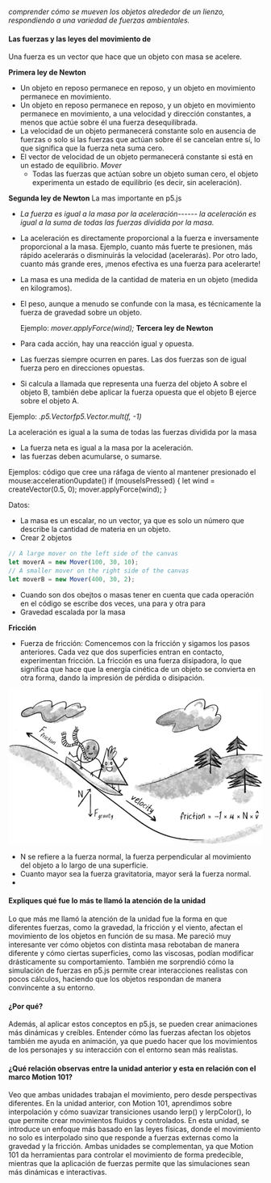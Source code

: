 *comprender cómo se mueven los objetos alrededor de un lienzo, respondiendo a una variedad de fuerzas ambientales.*

#### Las fuerzas y las leyes del movimiento de 

Una fuerza es un vector que hace que un objeto con masa se acelere.

**Primera ley de Newton**
- Un objeto en reposo permanece en reposo, y un objeto en movimiento permanece en movimiento.
- Un objeto en reposo permanece en reposo, y un objeto en movimiento permanece en movimiento, a una velocidad y dirección constantes, a menos que actúe sobre él una fuerza desequilibrada.
- La velocidad de un objeto permanecerá constante solo en ausencia de fuerzas o solo si las fuerzas que actúan sobre él se cancelan entre sí, lo que significa que la fuerza neta suma cero.
- El vector de velocidad de un objeto permanecerá constante si está en un estado de equilibrio.
  *Mover*
  - Todas las fuerzas que actúan sobre un objeto suman cero, el objeto experimenta un estado de equilibrio (es decir, sin aceleración).
    
**Segunda ley de Newton** La mas importante en p5.js
- *La fuerza es igual a la masa por la aceleración------ la aceleración es igual a la suma de todas las fuerzas dividida por la masa.* 
- La aceleración es directamente proporcional a la fuerza e inversamente proporcional a la masa. Ejemplo, cuanto más fuerte te presionen, más rápido acelerarás o disminuirás la velocidad (acelerarás). Por otro lado, cuanto más grande eres, ¡menos efectiva es una fuerza para acelerarte!
-  La masa es una medida de la cantidad de materia en un objeto (medida en kilogramos).
- El peso, aunque a menudo se confunde con la masa, es técnicamente la fuerza de gravedad sobre un objeto.

  Ejemplo:
  *mover.applyForce(wind);*
**Tercera ley de Newton**
 - Para cada acción, hay una reacción igual y opuesta.
 - Las fuerzas siempre ocurren en pares. Las dos fuerzas son de igual fuerza pero en direcciones opuestas.
 - Si calcula a llamada que representa una fuerza del objeto A sobre el objeto B, también debe aplicar la fuerza opuesta que el objeto B ejerce sobre el objeto A.

Ejemplo:
*.p5.Vectorfp5.Vector.mult(f, -1)*

La aceleración es igual a la suma de todas las fuerzas dividida por la masa
- La fuerza neta es igual a la masa por la aceleración.
- las fuerzas deben acumularse, o sumarse.

Ejemplos: código que cree una ráfaga de viento al mantener presionado el mouse:acceleration0update()
if (mouseIsPressed) {
  let wind = createVector(0.5, 0);
  mover.applyForce(wind);
}

Datos: 
- La masa es un escalar, no un vector, ya que es solo un número que describe la cantidad de materia en un objeto.
- Crear 2 objetos 
```js
// A large mover on the left side of the canvas
let moverA = new Mover(100, 30, 10);
// A smaller mover on the right side of the canvas
let moverB = new Mover(400, 30, 2);
```
- Cuando son dos obejtos o masas tener en cuenta que cada operación en el código se escribe dos veces, una para y otra para
- Gravedad escalada por la masa
  
**Fricción**
- Fuerza de fricción: Comencemos con la fricción y sigamos los pasos anteriores. Cada vez que dos superficies entran en contacto, experimentan fricción. La fricción es una fuerza disipadora, lo que significa que hace que la energía cinética de un objeto se convierta en otra forma, dando la impresión de pérdida o disipación.
  
![image](../../../../assets/friccion.png)

- N se refiere a la fuerza normal, la fuerza perpendicular al movimiento del objeto a lo largo de una superficie.
- Cuanto mayor sea la fuerza gravitatoria, mayor será la fuerza normal.
- 
#### Expliques qué fue lo más te llamó la atención de la unidad

Lo que más me llamó la atención de la unidad fue la forma en que diferentes fuerzas, como la gravedad, la fricción y el viento, afectan el movimiento de los objetos en función de su masa. Me pareció muy interesante ver cómo objetos con distinta masa rebotaban de manera diferente y cómo ciertas superficies, como las viscosas, podían modificar drásticamente su comportamiento. También me sorprendió cómo la simulación de fuerzas en p5.js permite crear interacciones realistas con pocos cálculos, haciendo que los objetos respondan de manera convincente a su entorno.

#### ¿Por qué?

Además, al aplicar estos conceptos en p5.js, se pueden crear animaciones más dinámicas y creíbles. Entender cómo las fuerzas afectan los objetos también me ayuda en animación, ya que puedo hacer que los movimientos de los personajes y su interacción con el entorno sean más realistas.

#### ¿Qué relación observas entre la unidad anterior y esta en relación con el marco Motion 101?

Veo que ambas unidades trabajan el movimiento, pero desde perspectivas diferentes. En la unidad anterior, con Motion 101, aprendimos sobre interpolación y cómo suavizar transiciones usando lerp() y lerpColor(), lo que permite crear movimientos fluidos y controlados. En esta unidad, se introduce un enfoque más basado en las leyes físicas, donde el movimiento no solo es interpolado sino que responde a fuerzas externas como la gravedad y la fricción. Ambas unidades se complementan, ya que Motion 101 da herramientas para controlar el movimiento de forma predecible, mientras que la aplicación de fuerzas permite que las simulaciones sean más dinámicas e interactivas.
